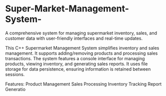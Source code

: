 # Super-Market-Management-System-
A comprehensive system for managing supermarket inventory, sales, and customer data with user-friendly interfaces and real-time updates.

This C++ Supermarket Management System simplifies inventory and sales management. It supports adding/removing products and processing sales transactions. The system features a console interface for managing products, viewing inventory, and generating sales reports. It uses file storage for data persistence, ensuring information is retained between sessions. 

Features:
Product Management
Sales Processing
Inventory Tracking
Report Generatio
